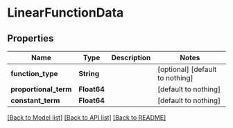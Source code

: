 # LinearFunctionData

## Properties

Name | Type | Description | Notes
------------ | ------------- | ------------- | -------------
**function_type** | **String** |  | [optional] [default to nothing]
**proportional_term** | **Float64** |  | [default to nothing]
**constant_term** | **Float64** |  | [default to nothing]

[[Back to Model list]](../README.md#models) [[Back to API list]](../README.md#api-endpoints) [[Back to README]](../README.md)
